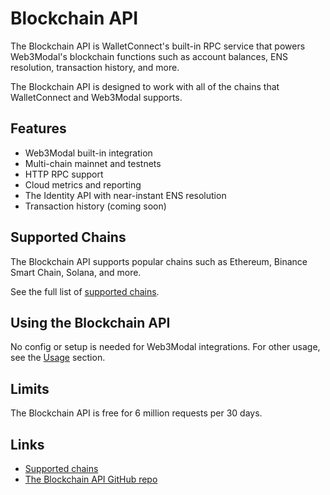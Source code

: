 # Blockchain API

The Blockchain API is WalletConnect's built-in RPC service that powers Web3Modal's blockchain functions such as account balances, ENS resolution, transaction history, and more.

The Blockchain API is designed to work with all of the chains that WalletConnect and Web3Modal supports.

## Features

- Web3Modal built-in integration
- Multi-chain mainnet and testnets
- HTTP RPC support
- Cloud metrics and reporting
- The Identity API with near-instant ENS resolution
- Transaction history (coming soon)

## Supported Chains

The Blockchain API supports popular chains such as Ethereum, Binance Smart Chain, Solana, and more.

See the full list of [supported chains](https://github.com/WalletConnect/rpc-proxy/blob/master/SUPPORTED_CHAINS.md).

## Using the Blockchain API

No config or setup is needed for Web3Modal integrations. For other usage, see the [Usage](https://github.com/walletconnect/rpc-proxy#usage) section.

## Limits

The Blockchain API is free for 6 million requests per 30 days.

## Links

- [Supported chains](https://github.com/WalletConnect/rpc-proxy/blob/master/SUPPORTED_CHAINS.md)
- [The Blockchain API GitHub repo](https://github.com/WalletConnect/rpc-proxy)
